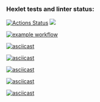 ### Hexlet tests and linter status:
[![Actions Status](https://github.com/RYunusov2/python-project-lvl1/workflows/hexlet-check/badge.svg)](https://github.com/RYunusov2/python-project-lvl1/actions)
<a href="https://codeclimate.com/github/codeclimate/codeclimate/maintainability"><img src="https://api.codeclimate.com/v1/badges/a99a88d28ad37a79dbf6/maintainability" /></a>

[![example workflow](https://github.com/RYunusov2/python-project-lvl1/workflows/Python%20CI/badge.svg)](https://github.com/RYunusov2/python-project-lvl1/actions)

[![asciicast](https://asciinema.org/a/FHtFnawAR1h2WAV933NG762Bj.svg)](https://asciinema.org/a/FHtFnawAR1h2WAV933NG762Bj)

[![asciicast](https://asciinema.org/a/LDMQsMbkZ4brlopN2cQ56Ol9h.svg)](https://asciinema.org/a/LDMQsMbkZ4brlopN2cQ56Ol9h)

[![asciicast](https://asciinema.org/a/U8Bqkfil7nGc9yij8BiixtX9j.svg)](https://asciinema.org/a/U8Bqkfil7nGc9yij8BiixtX9j)

[![asciicast](https://asciinema.org/a/7UcrLEVq5KGRE1BhiyrpZcCcc.svg)](https://asciinema.org/a/7UcrLEVq5KGRE1BhiyrpZcCcc)

[![asciicast](https://asciinema.org/a/IMCOMwF6HbsjAPs1WTLZq0ke3.svg)](https://asciinema.org/a/IMCOMwF6HbsjAPs1WTLZq0ke3)
